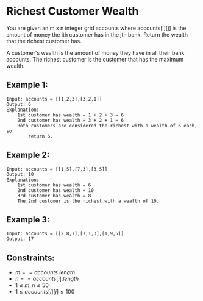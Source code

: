 # Richest Customer Wealth

You are given an m x n integer grid accounts where accounts[i][j] is the  
amount of money the i​​​​​​​​​​​th​​​​ customer has in the j​​​​​​​​​​​th​​​​ bank. Return the wealth that the richest customer has.

A customer's wealth is the amount of money they have in all their bank  
accounts. The richest customer is the customer that has the maximum wealth.

 

## Example 1:

    Input: accounts = [[1,2,3],[3,2,1]]
    Output: 6
    Explanation:
        1st customer has wealth = 1 + 2 + 3 = 6
        2nd customer has wealth = 3 + 2 + 1 = 6
        Both customers are considered the richest with a wealth of 6 each, so 
            return 6.

## Example 2:

    Input: accounts = [[1,5],[7,3],[3,5]]
    Output: 10
    Explanation: 
        1st customer has wealth = 6
        2nd customer has wealth = 10 
        3rd customer has wealth = 8
        The 2nd customer is the richest with a wealth of 10.

## Example 3:

    Input: accounts = [[2,8,7],[7,1,3],[1,9,5]]
    Output: 17

 

## Constraints:

* $m == accounts.length$
* $n == accounts[i].length$
* $1 \le m, n \le 50$
* $1 \le accounts[i][j] \le 100$

